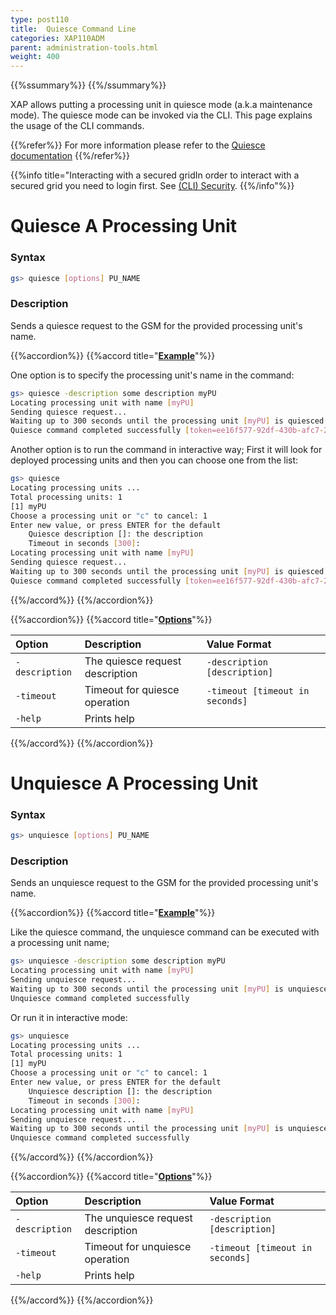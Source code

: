 ```yaml
---
type: post110
title:  Quiesce Command Line
categories: XAP110ADM
parent: administration-tools.html
weight: 400
---
```


{{%ssummary%}} {{%/ssummary%}}

XAP allows putting a processing unit in quiesce mode (a.k.a maintenance mode). The quiesce mode can be invoked via the CLI. This page explains the usage of the CLI commands.

{{%refer%}}
For more information please refer to the [Quiesce documentation](./quiesce-overview.html)
{{%/refer%}}

{{%info title="Interacting with a secured gridIn order to interact with a secured grid you need to login first. See [(CLI) Security]({{%currentsecurl/command-line-interface-(cli)-security.html). {{%/info"%}}

# Quiesce A Processing Unit

### Syntax


```bash
gs> quiesce [options] PU_NAME
```

### Description

Sends a quiesce request to the GSM for the provided processing unit's name.

{{%accordion%}}
{{%accord title="**<u>Example</u>**"%}}

One option is to specify the processing unit's name in the command:


```bash
gs> quiesce -description some description myPU
Locating processing unit with name [myPU]
Sending quiesce request...
Waiting up to 300 seconds until the processing unit [myPU] is quiesced
Quiesce command completed successfully [token=ee16f577-92df-430b-afc7-2dd9f2c16998]
```

Another option is to run the command in interactive way; First it will look for deployed processing units and then you can choose one from the list:


```bash
gs> quiesce
Locating processing units ...
Total processing units: 1
[1]	myPU
Choose a processing unit or "c" to cancel: 1
Enter new value, or press ENTER for the default
	Quiesce description []: the description
	Timeout in seconds [300]: 
Locating processing unit with name [myPU]
Sending quiesce request...
Waiting up to 300 seconds until the processing unit [myPU] is quiesced
Quiesce command completed successfully [token=ee16f577-92df-430b-afc7-2dd9f2c16998]
```

{{%/accord%}}
{{%/accordion%}}

{{%accordion%}}
{{%accord title="**<u>Options</u>**"%}}


|Option|Description|Value Format|
|:-----|:----------|:-----------|
| `-description` | The quiesce request description | `-description [description]`|
| `-timeout` | Timeout for quiesce operation |`-timeout [timeout in seconds]`|
| `-help`  | Prints help | |
{{%/accord%}}
{{%/accordion%}}




# Unquiesce A Processing Unit

### Syntax


```bash
gs> unquiesce [options] PU_NAME
```

### Description

Sends an unquiesce request to the GSM for the provided processing unit's name.

{{%accordion%}}
{{%accord title="**<u>Example</u>**"%}}

Like the quiesce command, the unquiesce command can be executed with a processing unit name;


```bash
gs> unquiesce -description some description myPU
Locating processing unit with name [myPU]
Sending unquiesce request...
Waiting up to 300 seconds until the processing unit [myPU] is unquiesced
Unquiesce command completed successfully
```

Or run it in interactive mode:


```bash
gs> unquiesce
Locating processing units ...
Total processing units: 1
[1]	myPU
Choose a processing unit or "c" to cancel: 1
Enter new value, or press ENTER for the default
	Unquiesce description []: the description
	Timeout in seconds [300]: 
Locating processing unit with name [myPU]
Sending unquiesce request...
Waiting up to 300 seconds until the processing unit [myPU] is unquiesced
Unquiesce command completed successfully
```

{{%/accord%}}
{{%/accordion%}}

{{%accordion%}}
{{%accord title="**<u>Options</u>**"%}}


|Option|Description|Value Format|
|:-----|:----------|:-----------|
| `-description` | The unquiesce request description | `-description [description]`|
| `-timeout` | Timeout for unquiesce operation |`-timeout [timeout in seconds]`|
| `-help`  | Prints help | |
{{%/accord%}}
{{%/accordion%}}
